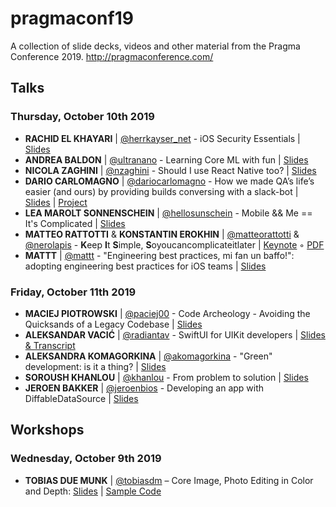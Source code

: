 # pragmaconf19

A collection of slide decks, videos and other material from the Pragma Conference 2019. http://pragmaconference.com/

## Talks

### Thursday, October 10th 2019

- **RACHID EL KHAYARI** | [@herrkayser_net](https://twitter.com/herrkayser_net) - iOS Security Essentials | [Slides](https://github.com/pragmamark/pragmaconf19/blob/master/slides/pragmaconf_slides_ios_security_rachid.pdf)
- **ANDREA BALDON** | [@ultranano](https://twitter.com/ultranano) - Learning Core ML with fun | [Slides](https://github.com/pragmamark/pragmaconf19/blob/master/slides/Pragma_conference_2019_Andrea_Baldon_Learning_coreml_with_fun.key)
- **NICOLA ZAGHINI** | [@nzaghini](https://twitter.com/nzaghini) - Should I use React Native too? | [Slides](https://github.com/pragmamark/pragmaconf19/blob/master/slides/pragma_conf_2019_Nicola_Zaghini_React_Native.pdf)
- **DARIO CARLOMAGNO** | [@dariocarlomagno](https://twitter.com/dariocarlomagno) - How we made QA’s life’s easier (and ours) by providing builds conversing with a slack-bot | [Slides](https://github.com/pragmamark/pragmaconf19/blob/master/slides/pragma_conference_2019_dario_carlomagno.pdf) | [Project](https://github.com/d4r1091/awesome-pragma-2019)
- **LEA MAROLT SONNENSCHEIN** | [@hellosunschein](https://twitter.com/hellosunschein) - Mobile && Me == It's Complicated | [Slides](https://github.com/pragmamark/pragmaconf19/blob/master/slides/pragma_conf_2019_lea_marolt.pdf)
- **MATTEO RATTOTTI** & **KONSTANTIN EROKHIN** | [@matteorattotti](https://twitter.com/matteorattotti) & [@nerolapis](https://twitter.com/nerolapis) - **K**eep **I**t **S**imple, **S**oyoucancomplicateitlater | [Keynote](https://github.com/pragmamark/pragmaconf19/blob/master/slides/pragma_conference_2019_KISS.key) ◦ [PDF](https://github.com/pragmamark/pragmaconf19/blob/master/slides/pragma_conference_2019_KISS.pdf)
- **MATTT** | [@mattt](https://twitter.com/mattt) - "Engineering best practices, mi fan un baffo!": adopting engineering best practices for iOS teams | [Slides](https://github.com/pragmamark/pragmaconf19/blob/master/slides/pragmaconf_2019_-_mi_fan_un_baffo.pdf)

### Friday, October 11th 2019

* **MACIEJ PIOTROWSKI** | [@paciej00](https://twitter.com/paciej00) - Code Archeology - Avoiding the Quicksands of a Legacy Codebase | [Slides](https://github.com/pragmamark/pragmaconf19/blob/master/slides/pragma_conference_2019-code_archeology.pdf)
* **ALEKSANDAR VACIĆ** | [@radiantav](https://twitter.com/radiantav) - SwiftUI for UIKit developers | [Slides & Transcript](https://speakerdeck.com/radianttap/swiftui-for-uikit-developers)
* **ALEKSANDRA KOMAGORKINA** | [@akomagorkina](https://twitter.com/akomagorkina) - "Green" development: is it a thing? | [Slides](https://github.com/pragmamark/pragmaconf19/blob/master/slides/pragma_conference_2019_akomagorkina.pdf) 
* **SOROUSH KHANLOU** | [@khanlou](https://twitter.com/khanlou) - From problem to solution | [Slides](https://github.com/pragmamark/pragmaconf19/blob/master/slides/Pragma_conference_2019_Soroush_Khanlou_From_problem_to_solution.pdf)
* **JEROEN BAKKER** | [@jeroenbios](https://twitter.com/jeroenbios) - Developing an app with DiffableDataSource | [Slides](https://github.com/pragmamark/pragmaconf19/blob/master/slides/pragma_conf_2019_diffableDataSource.pdf)

## Workshops
### Wednesday, October 9th 2019
* **TOBIAS DUE MUNK** | [@tobiasdm](https://twitter.com/tobiasdm) – Core Image, Photo Editing in Color and Depth: [Slides](https://github.com/pragmamark/pragmaconf19/blob/master/workshops/pragma_conf_2019_Tobias_Due_Munk_Core_Image_Workshop.pdf) | [Sample Code](https://git.kabellmunk.dk/coreimage-color-and-depth/photo-editor)
